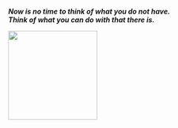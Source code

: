 __***Now is no time to think of what you do not have.***__  
__***Think of what you can do with that there is.***__

<img height="180em" src="https://github-readme-stats.vercel.app/api?username=feliz-me&show_icons=true&hide_border=true&&count_private=true&include_all_commits=true" />
